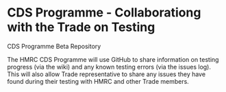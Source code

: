 # CDS Programme - Collaborationg with the Trade on Testing
CDS Programme Beta Repository


The HMRC CDS Programme will use GitHub to share information on testing progress (via the wiki) and any known testing errors (via the issues log).  This will also allow Trade representative to share any issues they have found during their testing with HMRC and other Trade members.
